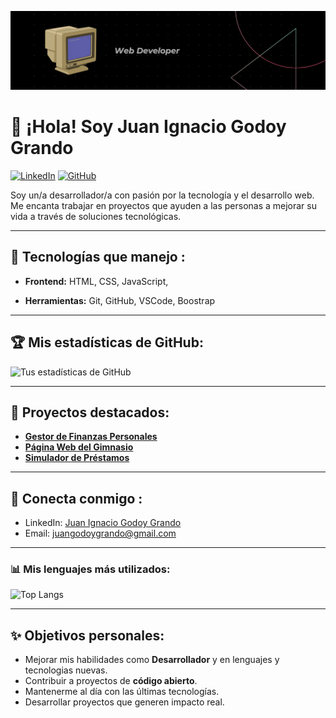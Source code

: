 ![Banner](https://github.com/juangodoygrando/juangodoygrando/blob/main/Banner.png)

# 👋 ¡Hola! Soy Juan Ignacio Godoy Grando

[![LinkedIn](https://img.shields.io/badge/-LinkedIn-blue?style=flat&logo=Linkedin&logoColor=white&link=https://www.linkedin.com/in/juanignacio-godoygrando/)](https://www.linkedin.com/in/juanignacio-godoygrando/) [![GitHub](https://img.shields.io/github/followers/juangodoygrando?label=Follow&style=social)](https://github.com/juangodoygrando/)

Soy un/a desarrollador/a con pasión por la tecnología y el desarrollo web. Me encanta trabajar en proyectos que ayuden a las personas a mejorar su vida a través de soluciones tecnológicas.

---

## 🚀 Tecnologías que manejo :
- **Frontend:** HTML, CSS, JavaScript,
  
- **Herramientas:** Git, GitHub, VSCode, Boostrap

---

## 🏆 Mis estadísticas de GitHub:
![Tus estadísticas de GitHub](https://github-readme-stats.vercel.app/api?username=juangodoygrando&show_icons=true&theme=radical)


---

## 🌟 Proyectos destacados:
- [**Gestor de Finanzas Personales**](https://github.com/tu-usuario-github/proyecto-finanzas)
- [**Página Web del Gimnasio**](https://github.com/tu-usuario-github/proyecto-gimnasio)
- [**Simulador de Préstamos**](https://github.com/tu-usuario-github/simulador-prestamos)

---

## 💬 Conecta conmigo :

- LinkedIn: [Juan Ignacio Godoy Grando](https://www.linkedin.com/in/juanignacio-godoygrando/)
- Email: juangodoygrando@gmail.com

---

### 📊 Mis lenguajes más utilizados:
![Top Langs](https://github-readme-stats.vercel.app/api?username=juangodoygrando&show_icons=true&theme=radical)

---

## ✨ Objetivos personales:
- Mejorar mis habilidades como **Desarrollador** y en lenguajes y tecnologias nuevas.
- Contribuir a proyectos de **código abierto**.
- Mantenerme al día con las últimas tecnologías.
- Desarrollar proyectos que generen impacto real.
